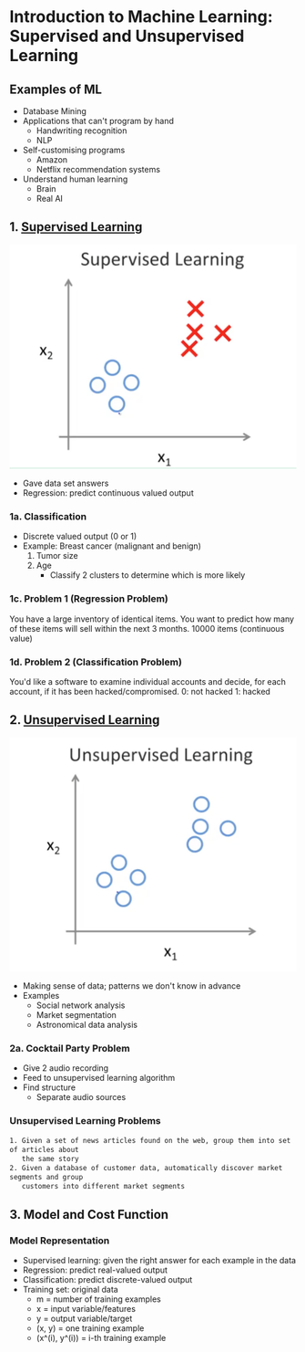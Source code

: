 # Introduction to Machine Learning: Supervised and Unsupervised Learning

## Examples of ML
- Database Mining
- Applications that can't program by hand
    - Handwriting recognition
    - NLP
- Self-customising programs
    - Amazon
    - Netflix recommendation systems
- Understand human learning
    - Brain
    - Real AI

## 1. [Supervised Learning](supervised.png)
![alt text](supervised.png)
- Gave data set answers
- Regression: predict continuous valued output

### 1a. Classification
- Discrete valued output (0 or 1)
- Example: Breast cancer (malignant and benign)
    1. Tumor size
    2. Age
        - Classify 2 clusters to determine which is more likely

### 1c. Problem 1 (Regression Problem)
You have a large inventory of identical items. You want to predict how many
of these items will sell within the next 3 months.
    10000 items (continuous value)

### 1d. Problem 2 (Classification Problem)
You'd like a software to examine individual accounts and decide, for each account,
if it has been hacked/compromised.
    0: not hacked
    1: hacked

## 2. [Unsupervised Learning](unsupervised.png) 
![alt text](unsupervised.png)
- Making sense of data; patterns we don't know in advance
- Examples
    - Social network analysis
    - Market segmentation
    - Astronomical data analysis

### 2a. Cocktail Party Problem
- Give 2 audio recording
- Feed to unsupervised learning algorithm
- Find structure
    - Separate audio sources

### Unsupervised Learning Problems
    1. Given a set of news articles found on the web, group them into set of articles about
       the same story
    2. Given a database of customer data, automatically discover market segments and group
       customers into different market segments


## 3. Model and Cost Function

### Model Representation
- Supervised learning: given the right answer for each example in the data
- Regression: predict real-valued output
- Classification: predict discrete-valued output
- Training set: original data
    - m = number of training examples
    - x = input variable/features
    - y = output variable/target
    - (x, y) = one training example
    - (x^(i), y^(i)) = i-th training example




